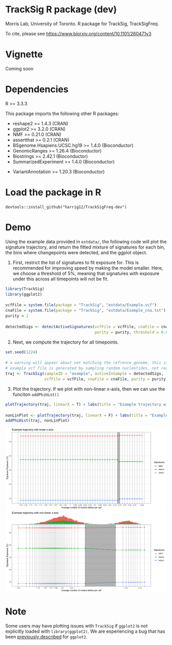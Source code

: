 # TrackSig R package (dev)
Morris Lab, University of Toronto. R package for TrackSig, TrackSigFreq. 

To cite, please see https://www.biorxiv.org/content/10.1101/260471v3

# Vignette 
Coming soon

# Dependencies 
R >= 3.3.3

This package imports the following other R packages:

+ reshape2 >= 1.4.3 (CRAN)
+ ggplot2 >= 3.2.0 (CRAN)
+ NMF >= 0.21.0 (CRAN)
+ assertthat >= 0.2.1 (CRAN)
+ BSgenome.Hsapiens.UCSC.hg19 >= 1.4.0 (Bioconductor)
+ GenomicRanges >= 1.26.4 (Bioconductor)
+ Biostrings >= 2.42.1 (Bioconductor)
+ SummarizedExperiment >= 1.4.0 (Bioconductor)
- VariantAnnotation >= 1.20.3 (Bioconductor)

# Load the package in R
`devtools::install_github("harrig12/TrackSigFreq-dev")`

# Demo
Using the example data provided in `extdata/`, the following code will plot the signature trajectory, and return the fitted mixture of signatures for each bin, the bins where changepoints were detected, and the ggplot object.

1. First, restrict the list of signatures to fit exposure for. This is recommended for improving speed by making the model smaller. Here, we choose a threshold of 5%, meaning that signatures with exposure under this across all timepoints will not be fit. 

```r
library(TrackSig)
library(ggplot2)

vcfFile = system.file(package = "TrackSig", "extdata/Example.vcf")
cnaFile = system.file(package = "TrackSig", "extdata/Example_cna.txt")
purity = 1

detectedSigs <- detectActiveSignatures(vcfFile = vcfFile, cnaFile = cnaFile,
                                       purity = purity, threshold = 0.05)
```
2. Next, we compute the trajectory for all timepoints. 
```r
set.seed(1224)

# a warning will appear about not matching the refrence genome, this is because the
# example vcf file is generated by sampling random nucleotides, not real mutations. 
traj <- TrackSig(sampleID = "example", activeInSample = detectedSigs,
                 vcfFile = vcfFile, cnaFile = cnaFile, purity = purity)
```

3. Plot the trajectory. If we plot with non-linear x-axis, then we can use the funciton `addPhiHist()`

```r
plotTrajectory(traj, linearX = T) + labs(title = "Example trajectory with linear x-axis")

nonLinPlot <- plotTrajectory(traj, linearX = F) + labs(title = "Example trajectory with non-linear x-axis")
addPhiHist(traj, nonLinPlot)

```

![img: example plotting output](inst/extdata/linPlot.png?raw=true "Example of signature trajectory plotted with TrackSig R package")
![img: example plotting output](inst/extdata/nonLinPlot.png?raw=true "Example of signature trajectory plotted with TrackSig R package")


# Note

Some users may have plotting issues with `TrackSig` if `ggplot2` is not explicitly loaded with `library(ggplot2)`. We are experiencing a bug that has been [previously described](https://github.com/tidyverse/ggplot2/issues/663) for `ggplot2`.
